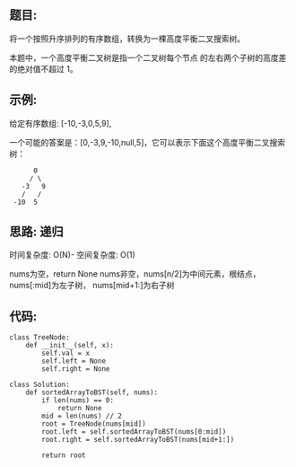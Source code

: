 ## 题目:
将一个按照升序排列的有序数组，转换为一棵高度平衡二叉搜索树。

本题中，一个高度平衡二叉树是指一个二叉树每个节点 的左右两个子树的高度差的绝对值不超过 1。

## 示例:

给定有序数组: [-10,-3,0,5,9],

一个可能的答案是：[0,-3,9,-10,null,5]，它可以表示下面这个高度平衡二叉搜索树：

```
      0
     / \
   -3   9
   /   /
 -10  5
```



 ## 思路: 递归
时间复杂度: O(N)- 空间复杂度: O(1)

nums为空，return None
nums非空，nums[n/2]为中间元素，根结点，nums[:mid]为左子树， nums[mid+1:]为右子树

## 代码:

```
class TreeNode:
    def __init__(self, x):
        self.val = x
        self.left = None
        self.right = None
        
class Solution:
    def sortedArrayToBST(self, nums):
        if len(nums) == 0:
            return None
        mid = len(nums) // 2
        root = TreeNode(nums[mid])
        root.left = self.sortedArrayToBST(nums[0:mid])
        root.right = self.sortedArrayToBST(nums[mid+1:])

        return root
```
